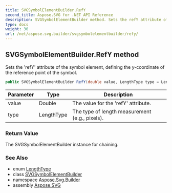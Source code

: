```yaml
---
title: SVGSymbolElementBuilder.RefY
second_title: Aspose.SVG for .NET API Reference
description: SVGSymbolElementBuilder method. Sets the refY attribute of the symbol element defining the y-coordinate of the reference point of the symbol
type: docs
weight: 30
url: /net/aspose.svg.builder/svgsymbolelementbuilder/refy/
---
```

## SVGSymbolElementBuilder.RefY method

Sets the 'refY' attribute of the symbol element, defining the y-coordinate of the reference point of the symbol.

```csharp
public SVGSymbolElementBuilder RefY(double value, LengthType type = LengthType.Px)
```

| Parameter | Type | Description |
| --- | --- | --- |
| value | Double | The value for the 'refY' attribute. |
| type | LengthType | The type of length measurement (e.g., pixels). |

### Return Value

The SVGSymbolElementBuilder instance for chaining.

### See Also

* enum [LengthType](../../lengthtype/)
* class [SVGSymbolElementBuilder](../)
* namespace [Aspose.Svg.Builder](../../../aspose.svg.builder/)
* assembly [Aspose.SVG](../../../)

